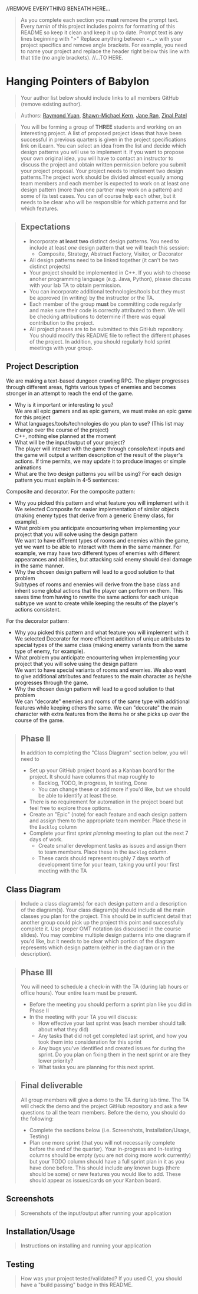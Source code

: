 //REMOVE EVERYTHING BENEATH HERE...
> As you complete each section you **must** remove the prompt text. Every *turnin* of this project includes points for formatting of this README so keep it clean and keep it up to date. 
 > Prompt text is any lines beginning with "\>"
 > Replace anything between \<...\> with your project specifics and remove angle brackets. For example, you need to name your project and replace the header right below this line with that title (no angle brackets). 
//...TO HERE.
# Hanging Pointers of Babylon
 > Your author list below should include links to all members GitHub (remove existing author).
 
 > Authors: [Raymond Yuan](https://github.com/raymondlyy), [Shawn-Michael Kern](https://github.com/PurebreadDragon), [Jane Ran](https://github.com/jran26), [Zinal Patel](https://github.com/midgetdemon)
 
 > You will be forming a group of **THREE** students and working on an interesting project. A list of proposed project ideas that have been successful in previous quarters is given in the project specifications link on iLearn. You can select an idea from the list and decide which design patterns you will use to implement it. If you want to propose your own original idea, you will have to contact an instructor to discuss the project and obtain written permission before you submit your project proposal. Your project needs to implement two design patterns.The project work should be divided almost equally among team members and each member is expected to work on at least one design pattern (more than one partner may work on a pattern) and some of its test cases. You can of course help each other, but it needs to be clear who will be responsible for which patterns and for which features.
 
 > ## Expectations
 > * Incorporate **at least two** distinct design patterns. You need to include at least *one* design pattern that we will teach this session:
 >   * Composite, Strategy, Abstract Factory, Visitor, or Decorator
 > * All design patterns need to be linked together (it can't be two distinct projects)
 > * Your project should be implemented in C++. If you wish to choose anoher programming language (e.g. Java, Python), please discuss with your lab TA to obtain permission.
 > * You can incorporate additional technologies/tools but they must be approved (in writing) by the instructor or the TA.
 > * Each member of the group **must** be committing code regularly and make sure their code is correctly attributed to them. We will be checking attributions to determine if there was equal contribution to the project.
> * All project phases are to be submitted to this GitHub repository. You should modify this README file to reflect the different phases of the project. In addition, you should regularly hold sprint meetings with your group.

## Project Description
We are making a text-based dungeon crawling RPG. The player progresses through different areas, fights various types of enemies and becomes stronger in an attempt to reach the end of the game.  
* Why is it important or interesting to you?  
We are all epic gamers and as epic gamers, we must make an epic game for this project  
* What languages/tools/technologies do you plan to use? (This list may change over the course of the project)  
C++, nothing else planned at the moment  
* What will be the input/output of your project?  
The player will interact with the game through console/text inputs and the game will output a written description of the result of the player's actions. If time permits, we may update it to produce images or simple animations  
* What are the two design patterns you will be using? For each design pattern you must explain in 4-5 sentences:  

Composite and decorator. For the composite pattern:  
   * Why you picked this pattern and what feature you will implement with it  
   We selected Composite for easier implementation of similar objects (making enemy types that derive from a generic Enemy class, for example).  
   * What problem you anticipate encountering when implementing your project that you will solve using the design pattern  
   We want to have different types of rooms and enemies within the game, yet we want to be able to interact with them in the same manner. For example, we may have two different types of enemies with different appearances and abilities, but attacking said enemy should deal damage in the same manner.  
   * Why the chosen design pattern will lead to a good solution to that problem  
   Subtypes of rooms and enemies will derive from the base class and inherit some global actions that the player can perform on them. This saves time from having to rewrite the same actions for each unique subtype we want to create while keeping the results of the player's actions consistent.  
   
For the decorator pattern: 
   * Why you picked this pattern and what feature you will implement with it  
   We selected Decorator for more efficient addition of unique attributes to special types of the same class (making enemy variants from the same type of enemy, for example).
   * What problem you anticipate encountering when implementing your project that you will solve using the design pattern  
   We want to have special variants of rooms and enemies. We also want to give additional attributes and features to the main character as he/she progresses through the game.  
   * Why the chosen design pattern will lead to a good solution to that problem  
   We can "decorate" enemies and rooms of the same type with additional features while keeping others the same. We can "decorate" the main character with extra features from the items he or she picks up over the course of the game.  

 > ## Phase II
 > In addition to completing the "Class Diagram" section below, you will need to 
 > * Set up your GitHub project board as a Kanban board for the project. It should have columns that map roughly to 
 >   * Backlog, TODO, In progress, In testing, Done
 >   * You can change these or add more if you'd like, but we should be able to identify at least these.
 > * There is no requirement for automation in the project board but feel free to explore those options.
 > * Create an "Epic" (note) for each feature and each design pattern and assign them to the appropriate team member. Place these in the `Backlog` column
 > * Complete your first *sprint planning* meeting to plan out the next 7 days of work.
 >   * Create smaller development tasks as issues and assign them to team members. Place these in the `Backlog` column.
 >   * These cards should represent roughly 7 days worth of development time for your team, taking you until your first meeting with the TA
## Class Diagram
 > Include a class diagram(s) for each design pattern and a description of the diagram(s). Your class diagram(s) should include all the main classes you plan for the project. This should be in sufficient detail that another group could pick up the project this point and successfully complete it. Use proper OMT notation (as discussed in the course slides). You may combine multiple design patterns into one diagram if you'd like, but it needs to be clear which portion of the diagram represents which design pattern (either in the diagram or in the description). 
 
 > ## Phase III
 > You will need to schedule a check-in with the TA (during lab hours or office hours). Your entire team must be present. 
 > * Before the meeting you should perform a sprint plan like you did in Phase II
 > * In the meeting with your TA you will discuss: 
 >   - How effective your last sprint was (each member should talk about what they did)
 >   - Any tasks that did not get completed last sprint, and how you took them into consideration for this sprint
 >   - Any bugs you've identified and created issues for during the sprint. Do you plan on fixing them in the next sprint or are they lower priority?
 >   - What tasks you are planning for this next sprint.

 > ## Final deliverable
 > All group members will give a demo to the TA during lab time. The TA will check the demo and the project GitHub repository and ask a few questions to all the team members. 
 > Before the demo, you should do the following:
 > * Complete the sections below (i.e. Screenshots, Installation/Usage, Testing)
 > * Plan one more sprint (that you will not necessarily complete before the end of the quarter). Your In-progress and In-testing columns should be empty (you are not doing more work currently) but your TODO column should have a full sprint plan in it as you have done before. This should include any known bugs (there should be some) or new features you would like to add. These should appear as issues/cards on your Kanban board. 
 
 ## Screenshots
 > Screenshots of the input/output after running your application
 ## Installation/Usage
 > Instructions on installing and running your application
 ## Testing
 > How was your project tested/validated? If you used CI, you should have a "build passing" badge in this README.
 
